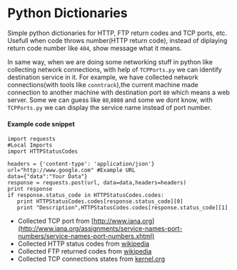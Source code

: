 # Python Dictionaries
Simple python dictionaries for HTTP, FTP return codes and TCP ports, etc. Usefull when code throws number(HTTP return code), instead of diplaying return code number like `404`, show message what it means. 

In same way, when we are doing some networking stuff in python like collecting network connections, with help of `TCPPorts.py` we can identify destination service in it. For example, we have collected network connections(with tools like `conntrack`),the current machine made connection to another machine with destination port `80` which means a web server. Some we can guess like `80`,`8080` and some we dont know, with `TCPPorts.py` we can display the service name instead of port number.

#### Example code snippet
```
import requests
#Local Imports
import HTTPStatusCodes

headers = {'content-type': 'application/json'}
url="http://www.google.com" #Example URL
data={"data":"Your Data"}
response = requests.post(url, data=data,headers=headers)
print response
if response.status_code in HTTPStatusCodes.codes:
   print HTTPStatusCodes.codes[response.status_code][0]
   print "Description",HTTPStatusCodes.codes[response.status_code][1]
```

* Collected TCP port from [http://www.iana.org](http://www.iana.org/assignments/service-names-port-numbers/service-names-port-numbers.xhtml)
* Collected HTTP status codes from [wikipedia](https://en.wikipedia.org/wiki/List_of_HTTP_status_codes)
* Collected FTP returned codes from [wikipedia](https://en.wikipedia.org/wiki/List_of_FTP_server_return_codes)
* Collected TCP connections states from [kernel.org](http://git.kernel.org/cgit/linux/kernel/git/torvalds/linux.git/tree/include/net/tcp_states.h?id=HEAD)

